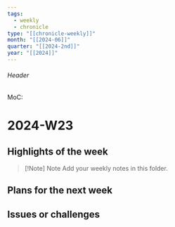 ```yaml
---
tags:
  - weekly
  - chronicle
type: "[[chronicle-weekly]]"
month: "[[2024-06]]"
quarter: "[[2024-2nd]]"
year: "[[2024]]"
---
```

###### Header
MoC: 
# 2024-W23

## Highlights of the week

>[!Note] Note
>Add your weekly notes in this folder.

## Plans for the next week



## Issues or challenges